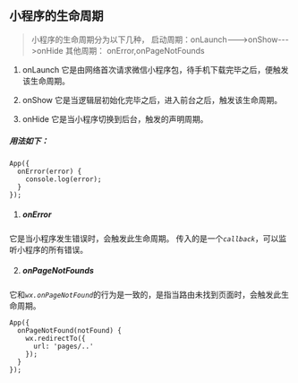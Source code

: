 ## 小程序的生命周期
>小程序的生命周期分为以下几种，
>启动周期：onLaunch--->onShow--->onHide
>其他周期： onError,onPageNotFounds
1. onLaunch
它是由网络首次请求微信小程序包，待手机下载完毕之后，便触发该生命周期。

2. onShow
它是当逻辑层初始化完毕之后，进入前台之后，触发该生命周期。

3. onHide
它是当小程序切换到后台，触发的声明周期。

##### 用法如下：
```
App({
  onError(error) {
    console.log(error);
  }
});
```
1. ##### onError
它是当小程序发生错误时，会触发此生命周期。
传入的是一个<em>`callback`</em>，可以监听小程序的所有错误。

2. ##### onPageNotFounds
它和<em>`wx.onPageNotFound`</em>的行为是一致的，是指当路由未找到页面时，会触发此生命周期。
```
App({
  onPageNotFound(notFound) {
    wx.redirectTo({
      url: 'pages/..'
    });
  }
});
```
